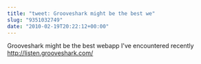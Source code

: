 ```yaml
---
title: "tweet: Grooveshark might be the best we"
slug: "9351032749"
date: "2010-02-19T20:22:12+00:00"
---
```

Grooveshark might be the best webapp I've encountered recently http://listen.grooveshark.com/